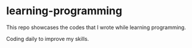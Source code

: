# learning-programming

This repo showcases the codes that I wrote while learning programming.

Coding daily to improve my skills.